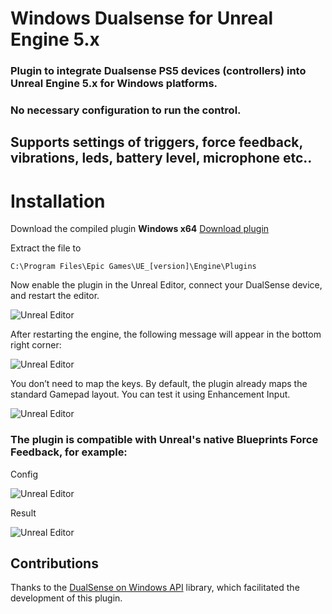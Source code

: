 # Windows Dualsense for Unreal Engine 5.x

### Plugin to integrate Dualsense PS5 devices (controllers) into Unreal Engine 5.x for Windows platforms.

### No necessary configuration to run the control.

## Supports settings of triggers, force feedback, vibrations, leds, battery level, microphone etc..

# Installation
Download the compiled plugin **Windows x64**
[Download plugin](https://github.com/rafaelvaloto/WindowsDualsenseUnreal/blob/master/WindowsDualsense_ds5w.zip)

Extract the file to

```C:\Program Files\Epic Games\UE_[version]\Engine\Plugins```

Now enable the plugin in the Unreal Editor, connect your DualSense device, and restart the editor.

![Unreal Editor](https://github.com/rafaelvaloto/WindowsDualsenseUnreal/blob/master/Images/PluginsEngine.png)


After restarting the engine, the following message will appear in the bottom right corner:

![Unreal Editor](https://github.com/rafaelvaloto/WindowsDualsenseUnreal/blob/master/Images/IsConnection.png)

You don’t need to map the keys. By default, the plugin already maps the standard Gamepad layout.
You can test it using Enhancement Input.

![Unreal Editor](https://github.com/rafaelvaloto/WindowsDualsenseUnreal/blob/master/Images/Mapp.gif)

### The plugin is compatible with Unreal's native Blueprints Force Feedback, for example:

Config

![Unreal Editor](https://github.com/rafaelvaloto/WindowsDualsenseUnreal/blob/master/Images/Feedback.png)

Result

![Unreal Editor](https://github.com/rafaelvaloto/WindowsDualsenseUnreal/blob/master/Images/DS_Led.jpg)


## Contributions

Thanks to the [DualSense on Windows API](https://github.com/Ohjurot/DualSense-Windows) library, which facilitated the development of this plugin.
